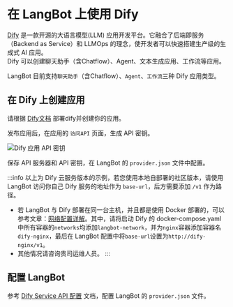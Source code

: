 # 在 LangBot 上使用 Dify

[Dify](https://dify.ai) 是一款开源的大语言模型(LLM) 应用开发平台。它融合了后端即服务（Backend as Service）和 LLMOps 的理念，使开发者可以快速搭建生产级的生成式 AI 应用。  
Dify 可以创建聊天助手（含Chatflow）、Agent、文本生成应用、工作流等应用。

LangBot 目前支持`聊天助手`（含Chatflow）、`Agent`、`工作流`三种 Dify 应用类型。

## 在 Dify 上创建应用

请根据 [Dify文档](https://docs.dify.ai) 部署dify并创建你的应用。  

发布应用后，在应用的 `访问API` 页面，生成 API 密钥。

![Dify 应用 API 密钥](/assets/image/dify_sv_api_01.png)

保存 API 服务器和 API 密钥，在 LangBot 的 `provider.json` 文件中配置。

:::info
以上为 Dify 云服务版本的示例，若您使用本地自部署的社区版本，请使用 LangBot 访问你自己 Dify 服务的地址作为 `base-url`，后方需要添加 `/v1` 作为路径。

- 若 LangBot 与 Dify 部署在同一台主机，并且都是使用 Docker 部署的，可以参考文章：[网络配置详解](/deploy/network-details.html#langbot-%E5%92%8C%E6%B6%88%E6%81%AF%E5%B9%B3%E5%8F%B0%E5%9D%87%E8%BF%90%E8%A1%8C%E5%9C%A8-docker-%E5%AE%B9%E5%99%A8%E4%B8%AD)。其中，请将启动 Dify 的 docker-compose.yaml 中所有容器的`networks`均添加`langbot-network`，并为`nginx`容器添加容器名`dify-nginx`，最后在 LangBot 配置中将`base-url`设置为`http://dify-nginx/v1`。
- 其他情况请咨询贵司运维人员。
:::

## 配置 LangBot

参考 [Dify Service API 配置](../config/function/provider#dify-service-api-%E9%85%8D%E7%BD%AE-dify-service-api) 文档，配置 LangBot 的 `provider.json` 文件。
